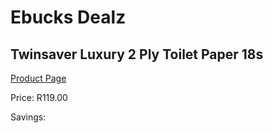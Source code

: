 
# Ebucks Dealz
## Twinsaver Luxury 2 Ply Toilet Paper 18s
[Product Page](https://www.ebucks.com/web/shop/productSelected.do?prodId=1133380450&catId=908586136)

Price: R119.00

Savings: 


	